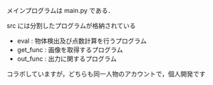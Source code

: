 メインプログラムは main.py である．

src には分割したプログラムが格納されている

- eval :
  物体検出及び点数計算を行うプログラム
- get_func :
  画像を取得するプログラム
- out_func :
  出力に関するプログラム

コラボしていますが，どちらも同一人物のアカウントで，個人開発です
